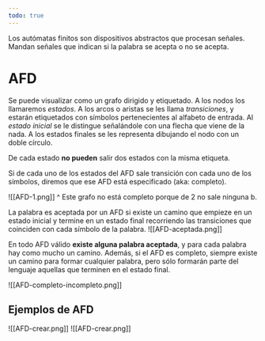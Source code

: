```yaml
---
todo: true
---
```



Los autómatas finitos son dispositivos abstractos que procesan señales. Mandan señales que indican si la palabra se acepta o no se acepta.

# AFD

Se puede visualizar como un grafo dirigido y etiquetado. A los nodos los llamaremos *estados*. A los arcos o aristas se les llama *transiciones*, y estarán etiquetados con símbolos pertenecientes al alfabeto de entrada. Al *estado inicial* se le distingue señalándole con una flecha que viene de la nada. A los estados finales se les representa dibujando el nodo con un doble círculo.

De cada estado **no pueden** salir dos estados con la misma etiqueta.

Si de cada uno de los estados del AFD sale transición con cada uno de los símbolos, diremos que ese AFD está especificado (aka: completo).

![[AFD-1.png]]
^ Este grafo no está completo porque de 2 no sale ninguna b.

La palabra es aceptada por un AFD si existe un camino que empieze en un estado inicial y termine en un estado final recorriendo las transiciones que coinciden con cada símbolo de la palabra.
![[AFD-aceptada.png]]

En todo AFD válido **existe alguna palabra aceptada**, y para cada palabra hay como mucho un camino. Además, si el AFD es completo, siempre existe un camino para formar cualquier palabra, pero sólo formarán parte del lenguaje aquellas que terminen en el estado final.

![[AFD-completo-incompleto.png]]

## Ejemplos de AFD

![[AFD-crear.png]]
![[AFD-crear.png]]

